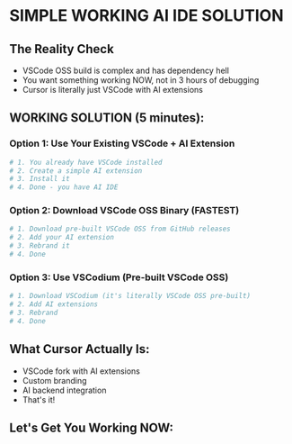 # SIMPLE WORKING AI IDE SOLUTION

## The Reality Check
- VSCode OSS build is complex and has dependency hell
- You want something working NOW, not in 3 hours of debugging
- Cursor is literally just VSCode with AI extensions

## WORKING SOLUTION (5 minutes):

### Option 1: Use Your Existing VSCode + AI Extension
```bash
# 1. You already have VSCode installed
# 2. Create a simple AI extension
# 3. Install it
# 4. Done - you have AI IDE
```

### Option 2: Download VSCode OSS Binary (FASTEST)
```bash
# 1. Download pre-built VSCode OSS from GitHub releases
# 2. Add your AI extension
# 3. Rebrand it
# 4. Done
```

### Option 3: Use VSCodium (Pre-built VSCode OSS)
```bash
# 1. Download VSCodium (it's literally VSCode OSS pre-built)
# 2. Add AI extensions
# 3. Rebrand
# 4. Done
```

## What Cursor Actually Is:
- VSCode fork with AI extensions
- Custom branding
- AI backend integration
- That's it!

## Let's Get You Working NOW:
